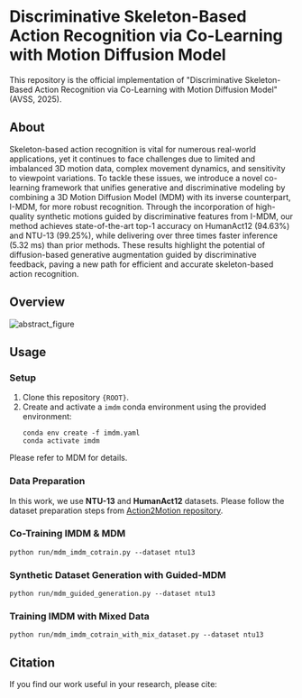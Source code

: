 # Discriminative Skeleton-Based Action Recognition via Co-Learning with Motion Diffusion Model

This repository is the official implementation of "Discriminative Skeleton-Based Action Recognition via Co-Learning with Motion Diffusion Model" (AVSS, 2025).

## About
Skeleton-based action recognition is vital for numerous real-world applications, yet it continues to face challenges due to limited and imbalanced 3D motion data, complex movement dynamics, and sensitivity to viewpoint variations. To tackle these issues, we introduce a novel co-learning framework that unifies generative and discriminative modeling by combining a 3D Motion Diffusion Model (MDM) with its inverse counterpart, I-MDM, for more robust recognition. Through the incorporation of high-quality synthetic motions guided by discriminative features from I-MDM, our method achieves state-of-the-art top-1 accuracy on HumanAct12 (94.63%) and NTU-13 (99.25%), while delivering over three times faster inference (5.32 ms) than prior methods. These results highlight the potential of diffusion-based generative augmentation guided by discriminative feedback, paving a new path for efficient and accurate skeleton-based action recognition.


## Overview
![abstract_figure](https://github.com/user-attachments/assets/7634cd7c-233c-4ec1-9dac-2497cf6194e1)


## Usage

### Setup 
1. Clone this repository `{ROOT}`.
2. Create and activate a `imdm` conda environment using the provided environment:
   ```
   conda env create -f imdm.yaml
   conda activate imdm
   ```

Please refer to MDM for details.

### Data Preparation
In this work, we use **NTU-13** and **HumanAct12** datasets. 
Please follow the dataset preparation steps from [Action2Motion repository](https://github.com/EricGuo5513/action-to-motion).


### Co-Training IMDM & MDM
```
python run/mdm_imdm_cotrain.py --dataset ntu13
```

### Synthetic Dataset Generation with Guided-MDM
```
python run/mdm_guided_generation.py --dataset ntu13
```

### Training IMDM with Mixed Data
```
python run/mdm_imdm_cotrain_with_mix_dataset.py --dataset ntu13
```



## Citation
If you find our work useful in your research, please cite: 

